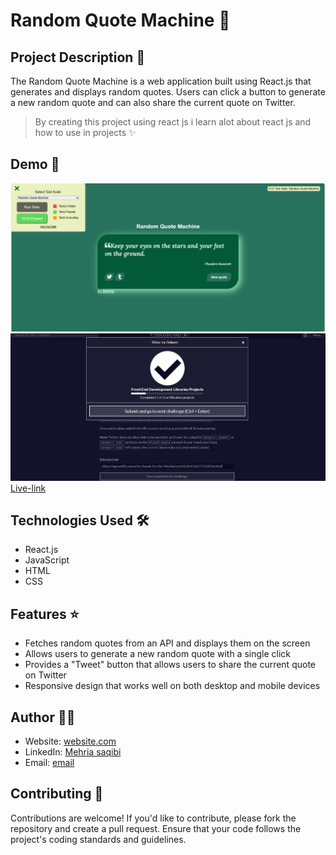 # Random Quote Machine 🚀

## Project Description 📝
The Random Quote Machine is a web application built using React.js that generates and displays random quotes. Users can click a button to generate a new random quote and can also share the current quote on Twitter.

> By creating this project using react js i learn alot about react js and how to use in projects ✨


## Demo 📸


![Demo](./src/images/ran.png)
![FreeCodeCamp](./src/images/freecodecamp.png)
<br>
 [Live-link](https://66c0c47db5731c8f34cdbfdf--lucent-fox-8ac766.netlify.app/)


## Technologies Used 🛠️

- React.js
- JavaScript
- HTML
- CSS

## Features ⭐

- Fetches random quotes from an API and displays them on the screen
- Allows users to generate a new random quote with a single click
- Provides a "Tweet" button that allows users to share the current quote on Twitter
- Responsive design that works well on both desktop and mobile devices

## Author 👩‍💻
- Website: [website.com]( )
- LinkedIn: [Mehria saqibi](https://www.linkedin.com/in/mehria-saqibi-a386a41a1?utm_source=share&utm_campaign=share_via&utm_content=profile&utm_medium=android_app)
- Email: [email](mosawermh@gmail.com)

## Contributing 🤝

Contributions are welcome! If you'd like to contribute, please fork the repository and create a pull request. Ensure that your code follows the project's coding standards and guidelines.
